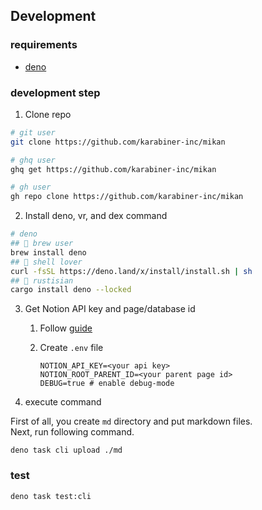 ## Development

### requirements

- [deno](https://github.com/denoland/deno_install)

### development step

1. Clone repo

```bash
# git user
git clone https://github.com/karabiner-inc/mikan

# ghq user
ghq get https://github.com/karabiner-inc/mikan

# gh user
gh repo clone https://github.com/karabiner-inc/mikan
```

2. Install deno, vr, and dex command

```bash
# deno
## 🍺 brew user
brew install deno
## 🐚 shell lover
curl -fsSL https://deno.land/x/install/install.sh | sh
## 🦀 rustisian
cargo install deno --locked
```

3. Get Notion API key and page/database id

   1. Follow [guide](https://developers.notion.com/docs)

   2. Create `.env` file

      ```env
      NOTION_API_KEY=<your api key>
      NOTION_ROOT_PARENT_ID=<your parent page id>
      DEBUG=true # enable debug-mode
      ```
5. execute command

First of all, you create `md` directory and put markdown files.  
Next, run following command.

```
deno task cli upload ./md
```

### test

```bash
deno task test:cli
```

